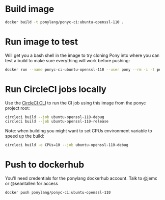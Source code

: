 # Build image

```bash
docker build -t ponylang/ponyc-ci:ubuntu-openssl-110 .
```

# Run image to test

Will get you a bash shell in the image to try cloning Pony into where you can test a build to make sure everything will work before pushing:

```bash
docker run --name ponyc-ci-ubuntu-openssl-110 --user pony --rm -i -t ponylang/ponyc-ci:ubuntu-openssl-110 bash
```

# Run CircleCI jobs locally

Use the [CircleCI CLI](https://circleci.com/docs/2.0/local-cli/) to run the CI job using this image
from the ponyc project root:

```bash
circleci build --job ubuntu-openssl-110-debug
circleci build --job ubuntu-openssl-110-release
```
Note: when building you might want to set CPUs environment
variable to speed up the build:
```bash
circleci build -e CPUs=10 --job ubuntu-openssl-110-debug
```

# Push to dockerhub

You'll need credentials for the ponylang dockerhub account. Talk to @jemc or @seantallen for access

```bash
docker push ponylang/ponyc-ci:ubuntu-openssl-110
```
